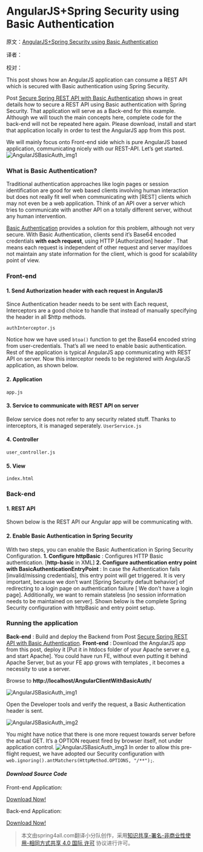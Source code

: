 # AngularJS+Spring Security using Basic Authentication

原文：[AngularJS+Spring Security using Basic Authentication](http://websystique.com/spring-security/angularjs-basic-authentication-using-spring-security/)

译者：

校对：

This post shows how an AngularJS application can consume a REST API which is secured with Basic authentication using Spring Security. 

Post [Secure Spring REST API with Basic Authentication](http://websystique.com/spring-security/secure-spring-rest-api-using-basic-authentication/) shows in great details how to secure a REST API using Basic authentication with Spring Security. That application will serve as a Back-end for this example. Although we will touch the main concepts here, complete code for the back-end will not be repeated here again. Please download, install and start that application locally in order to test the AngularJS app from this post.

We will mainly focus onto Front-end side which is pure AngularJS based application, communicating nicely with our REST-API. Let’s get started.
![AngularJSBasicAuth_img1](http://websystique.com/wp-content/uploads/2016/07/AngularJSBasicAuth_img1.png)



### What is Basic Authentication?

Traditional authentication approaches like login pages or session identification are good for web based clients involving human interaction but does not really fit well when communicating with [REST] clients which may not even be a web application. Think of an API over a server which tries to communicate with another API on a totally different server, without any human intervention.

[Basic Authentication](https://en.wikipedia.org/wiki/Basic_access_authentication) provides a solution for this problem, although not very secure. With Basic Authentication, clients send it’s Base64 encoded credentials **with each request**, using HTTP [Authorization] header . That means each request is independent of other request and server may/does not maintain any state information for the client, which is good for scalability point of view.

### Front-end

#### 1. Send Authorization header with each request in AngularJS

Since Authentication header needs to be sent with Each request, Interceptors are a good choice to handle that instead of manually specifying the header in all $http methods.

`authInterceptor.js`

Notice how we have used `btoa()` function to get the Base64 encoded string from user-credentials. That’s all we need to enable basic authentication. Rest of the application is typical AngularJS app communicating with REST API on server. Now this interceptor needs to be registered with AngularJS application, as shown below.

#### 2. Application

`app.js`

#### 3. Service to communicate with REST API on server

Below service does not refer to any security related stuff. Thanks to interceptors, it is managed seperately.
`UserService.js`

#### 4. Controller

`user_controller.js`

#### 5. View

`index.html`

### Back-end

#### 1. REST API

Shown below is the REST API our Angular app will be communicating with.

#### 2. Enable Basic Authentication in Spring Security

With two steps, you can enable the Basic Authentication in Spring Security Configuration.
**1. Configure httpBasic** : Configures HTTP Basic authentication. [**http-basic** in XML]
**2. Configure authentication entry point with BasicAuthenticationEntryPoint** : In case the Authentication fails [invalid/missing credentials], this entry point will get triggered. It is very important, because we don’t want [Spring Security default behavior] of redirecting to a login page on authentication failure [ We don't have a login page]. Additionally, we want to remain stateless [no session information needs to be maintained on server]. Shown below is the complete Spring Security configuration with httpBasic and entry point setup.

### Running the application

**Back-end** : Build and deploy the Backend from Post [Secure Spring REST API with Basic Authentication](http://websystique.com/spring-security/secure-spring-rest-api-using-basic-authentication/).
**Front-end** : Download the AngularJS app from this post, deploy it [Put it in htdocs folder of your Apache server e.g, and start Apache]. You could have run FE, without even putting it behind Apache Server, but as your FE app grows with templates , it becomes a necessity to use a server.

Browse to **http://localhost/AngularClientWithBasicAuth/**

![AngularJSBasicAuth_img1](http://websystique.com/wp-content/uploads/2016/07/AngularJSBasicAuth_img1.png)

Open the Developer tools and verify the request, a Basic Authentication header is sent.

![AngularJSBasicAuth_img2](http://websystique.com/wp-content/uploads/2016/07/AngularJSBasicAuth_img2.png)

You might have notice that there is one more request towards server before the actual GET. It’s a OPTION request fired by browser itself, not under application control.
![AngularJSBasicAuth_img3](http://websystique.com/wp-content/uploads/2016/07/AngularJSBasicAuth_img3.png)
In order to allow this pre-flight request, we have adopted our Security configuration with `web.ignoring().antMatchers(HttpMethod.OPTIONS, "/**");`.

#### *Download Source Code*

Front-end Application:

[Download Now!](http://websystique.com/?smd_process_download=1&download_id=2923)

Back-end Application:

[Download Now!](http://websystique.com/?smd_process_download=1&download_id=2920)

> 本文由spring4all.com翻译小分队创作，采用[知识共享-署名-非商业性使用-相同方式共享 4.0 国际 许可](http://creativecommons.org/licenses/by-nc-sa/4.0/) 协议进行许可。